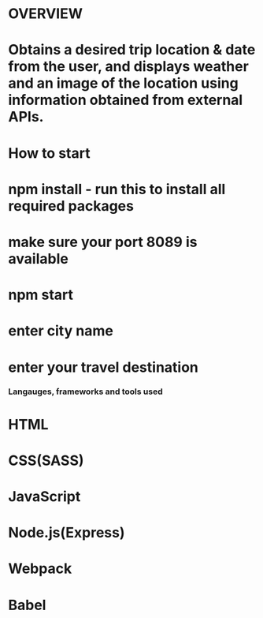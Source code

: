 # OVERVIEW

# Obtains a desired trip location & date from the user, and displays weather and an image of the location using information obtained from external APIs.

# How to start

# npm install - run this to install all required packages

# make sure your port 8089 is available

# npm start

# enter city name

# enter your travel destination

### Langauges, frameworks and tools used

# HTML

# CSS(SASS)

# JavaScript

# Node.js(Express)

# Webpack

# Babel
